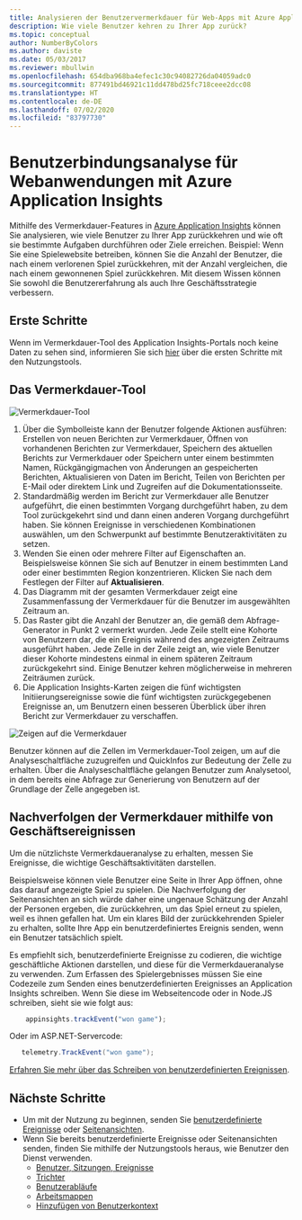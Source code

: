 ```yaml
---
title: Analysieren der Benutzervermerkdauer für Web-Apps mit Azure Application Insights
description: Wie viele Benutzer kehren zu Ihrer App zurück?
ms.topic: conceptual
author: NumberByColors
ms.author: daviste
ms.date: 05/03/2017
ms.reviewer: mbullwin
ms.openlocfilehash: 654dba968ba4efec1c30c94082726da04059adc0
ms.sourcegitcommit: 877491bd46921c11dd478bd25fc718ceee2dcc08
ms.translationtype: HT
ms.contentlocale: de-DE
ms.lasthandoff: 07/02/2020
ms.locfileid: "83797730"
---
```

# <a name="user-retention-analysis-for-web-applications-with-application-insights"></a>Benutzerbindungsanalyse für Webanwendungen mit Azure Application Insights

Mithilfe des Vermerkdauer-Features in [Azure Application Insights](../../azure-monitor/app/app-insights-overview.md) können Sie analysieren, wie viele Benutzer zu Ihrer App zurückkehren und wie oft sie bestimmte Aufgaben durchführen oder Ziele erreichen. Beispiel: Wenn Sie eine Spielewebsite betreiben, können Sie die Anzahl der Benutzer, die nach einem verlorenen Spiel zurückkehren, mit der Anzahl vergleichen, die nach einem gewonnenen Spiel zurückkehren. Mit diesem Wissen können Sie sowohl die Benutzererfahrung als auch Ihre Geschäftsstrategie verbessern.

## <a name="get-started"></a>Erste Schritte

Wenn im Vermerkdauer-Tool des Application Insights-Portals noch keine Daten zu sehen sind, informieren Sie sich [hier](usage-overview.md) über die ersten Schritte mit den Nutzungstools.

## <a name="the-retention-tool"></a>Das Vermerkdauer-Tool

![Vermerkdauer-Tool](./media/usage-retention/retention.png)

1. Über die Symbolleiste kann der Benutzer folgende Aktionen ausführen: Erstellen von neuen Berichten zur Vermerkdauer, Öffnen von vorhandenen Berichten zur Vermerkdauer, Speichern des aktuellen Berichts zur Vermerkdauer oder Speichern unter einem bestimmten Namen, Rückgängigmachen von Änderungen an gespeicherten Berichten, Aktualisieren von Daten im Bericht, Teilen von Berichten per E-Mail oder direktem Link und Zugreifen auf die Dokumentationsseite. 
2. Standardmäßig werden im Bericht zur Vermerkdauer alle Benutzer aufgeführt, die einen bestimmten Vorgang durchgeführt haben, zu dem Tool zurückgekehrt sind und dann einen anderen Vorgang durchgeführt haben. Sie können Ereignisse in verschiedenen Kombinationen auswählen, um den Schwerpunkt auf bestimmte Benutzeraktivitäten zu setzen.
3. Wenden Sie einen oder mehrere Filter auf Eigenschaften an. Beispielsweise können Sie sich auf Benutzer in einem bestimmten Land oder einer bestimmten Region konzentrieren. Klicken Sie nach dem Festlegen der Filter auf **Aktualisieren**. 
4. Das Diagramm mit der gesamten Vermerkdauer zeigt eine Zusammenfassung der Vermerkdauer für die Benutzer im ausgewählten Zeitraum an. 
5. Das Raster gibt die Anzahl der Benutzer an, die gemäß dem Abfrage-Generator in Punkt 2 vermerkt wurden. Jede Zeile stellt eine Kohorte von Benutzern dar, die ein Ereignis während des angezeigten Zeitraums ausgeführt haben. Jede Zelle in der Zeile zeigt an, wie viele Benutzer dieser Kohorte mindestens einmal in einem späteren Zeitraum zurückgekehrt sind. Einige Benutzer kehren möglicherweise in mehreren Zeiträumen zurück. 
6. Die Application Insights-Karten zeigen die fünf wichtigsten Initiierungsereignisse sowie die fünf wichtigsten zurückgegebenen Ereignisse an, um Benutzern einen besseren Überblick über ihren Bericht zur Vermerkdauer zu verschaffen. 

![Zeigen auf die Vermerkdauer](./media/usage-retention/hover.png)

Benutzer können auf die Zellen im Vermerkdauer-Tool zeigen, um auf die Analyseschaltfläche zuzugreifen und QuickInfos zur Bedeutung der Zelle zu erhalten. Über die Analyseschaltfläche gelangen Benutzer zum Analysetool, in dem bereits eine Abfrage zur Generierung von Benutzern auf der Grundlage der Zelle angegeben ist. 

## <a name="use-business-events-to-track-retention"></a>Nachverfolgen der Vermerkdauer mithilfe von Geschäftsereignissen

Um die nützlichste Vermerkdaueranalyse zu erhalten, messen Sie Ereignisse, die wichtige Geschäftsaktivitäten darstellen. 

Beispielsweise können viele Benutzer eine Seite in Ihrer App öffnen, ohne das darauf angezeigte Spiel zu spielen. Die Nachverfolgung der Seitenansichten an sich würde daher eine ungenaue Schätzung der Anzahl der Personen ergeben, die zurückkehren, um das Spiel erneut zu spielen, weil es ihnen gefallen hat. Um ein klares Bild der zurückkehrenden Spieler zu erhalten, sollte Ihre App ein benutzerdefiniertes Ereignis senden, wenn ein Benutzer tatsächlich spielt.  

Es empfiehlt sich, benutzerdefinierte Ereignisse zu codieren, die wichtige geschäftliche Aktionen darstellen, und diese für die Vermerkdaueranalyse zu verwenden. Zum Erfassen des Spielergebnisses müssen Sie eine Codezeile zum Senden eines benutzerdefinierten Ereignisses an Application Insights schreiben. Wenn Sie diese im Webseitencode oder in Node.JS schreiben, sieht sie wie folgt aus:

```JavaScript
    appinsights.trackEvent("won game");
```

Oder im ASP.NET-Servercode:

```csharp
   telemetry.TrackEvent("won game");
```

[Erfahren Sie mehr über das Schreiben von benutzerdefinierten Ereignissen](../../azure-monitor/app/api-custom-events-metrics.md#trackevent).


## <a name="next-steps"></a>Nächste Schritte
- Um mit der Nutzung zu beginnen, senden Sie [benutzerdefinierte Ereignisse](https://docs.microsoft.com/azure/application-insights/app-insights-api-custom-events-metrics#trackevent) oder [Seitenansichten](https://docs.microsoft.com/azure/application-insights/app-insights-api-custom-events-metrics#page-views).
- Wenn Sie bereits benutzerdefinierte Ereignisse oder Seitenansichten senden, finden Sie mithilfe der Nutzungstools heraus, wie Benutzer den Dienst verwenden.
    - [Benutzer, Sitzungen, Ereignisse](usage-segmentation.md)
    - [Trichter](usage-funnels.md)
    - [Benutzerabläufe](usage-flows.md)
    - [Arbeitsmappen](../../azure-monitor/platform/workbooks-overview.md)
    - [Hinzufügen von Benutzerkontext](usage-send-user-context.md)


